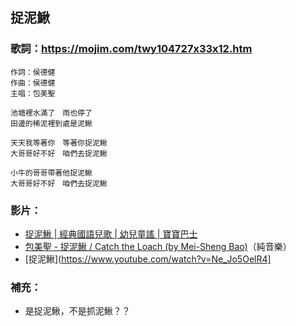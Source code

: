 ## 捉泥鰍

### 歌詞：https://mojim.com/twy104727x33x12.htm
```song
作詞：侯德健
作曲：侯德健
主唱：包美聖

池塘裡水滿了　雨也停了
田邊的稀泥裡到處是泥鰍

天天我等著你　等著你捉泥鰍
大哥哥好不好　咱們去捉泥鰍

小牛的哥哥帶著他捉泥鰍
大哥哥好不好　咱們去捉泥鰍
```

### 影片：
- [捉泥鰍 | 經典國語兒歌 | 幼兒童謠 | 寶寶巴士](https://www.youtube.com/watch?v=jc3LzEEC35w)
- [包美聖 - 捉泥鰍 / Catch the Loach (by Mei-Sheng Bao)](https://www.youtube.com/watch?v=FiXEwyQucj0)（純音樂）
- [捉泥鰍](https://www.youtube.com/watch?v=Ne_Jo5OelR4]

### 補充：
- 是捉泥鰍，不是抓泥鰍？？

